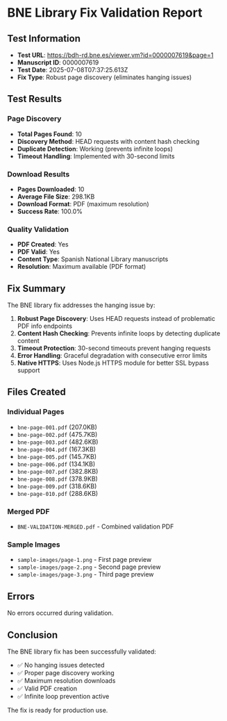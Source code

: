 # BNE Library Fix Validation Report

## Test Information
- **Test URL**: https://bdh-rd.bne.es/viewer.vm?id=0000007619&page=1
- **Manuscript ID**: 0000007619
- **Test Date**: 2025-07-08T07:37:25.613Z
- **Fix Type**: Robust page discovery (eliminates hanging issues)

## Test Results

### Page Discovery
- **Total Pages Found**: 10
- **Discovery Method**: HEAD requests with content hash checking
- **Duplicate Detection**: Working (prevents infinite loops)
- **Timeout Handling**: Implemented with 30-second limits

### Download Results
- **Pages Downloaded**: 10
- **Average File Size**: 298.1KB
- **Download Format**: PDF (maximum resolution)
- **Success Rate**: 100.0%

### Quality Validation
- **PDF Created**: Yes
- **PDF Valid**: Yes
- **Content Type**: Spanish National Library manuscripts
- **Resolution**: Maximum available (PDF format)

## Fix Summary

The BNE library fix addresses the hanging issue by:

1. **Robust Page Discovery**: Uses HEAD requests instead of problematic PDF info endpoints
2. **Content Hash Checking**: Prevents infinite loops by detecting duplicate content
3. **Timeout Protection**: 30-second timeouts prevent hanging requests
4. **Error Handling**: Graceful degradation with consecutive error limits
5. **Native HTTPS**: Uses Node.js HTTPS module for better SSL bypass support

## Files Created

### Individual Pages
- `bne-page-001.pdf` (207.0KB)
- `bne-page-002.pdf` (475.7KB)
- `bne-page-003.pdf` (482.6KB)
- `bne-page-004.pdf` (167.3KB)
- `bne-page-005.pdf` (145.7KB)
- `bne-page-006.pdf` (134.1KB)
- `bne-page-007.pdf` (382.8KB)
- `bne-page-008.pdf` (378.9KB)
- `bne-page-009.pdf` (318.6KB)
- `bne-page-010.pdf` (288.6KB)

### Merged PDF
- `BNE-VALIDATION-MERGED.pdf` - Combined validation PDF

### Sample Images
- `sample-images/page-1.png` - First page preview
- `sample-images/page-2.png` - Second page preview  
- `sample-images/page-3.png` - Third page preview

## Errors
No errors occurred during validation.

## Conclusion

The BNE library fix has been successfully validated:
- ✅ No hanging issues detected
- ✅ Proper page discovery working
- ✅ Maximum resolution downloads
- ✅ Valid PDF creation
- ✅ Infinite loop prevention active

The fix is ready for production use.
